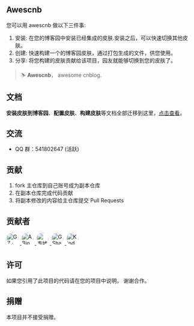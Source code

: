 ## Awescnb

您可以用 awescnb 做以下三件事:

1. 安装: 在您的博客园中安装已经集成的皮肤.安装之后，可以快速切换其他皮肤。
2. 创建: 快速构建一个的博客园皮肤，通过打包生成的文件，供您使用。
3. 分享: 将您构建的皮肤贡献给该项目，园友就能够切换到您的皮肤了。

> ⛷ **Awescnb**， awesome cnblog.

## 文档

**安装皮肤到博客园**、**配置皮肤**、**构建皮肤**等文档全部迁移到这里，[点击查看](https://www.yuque.com/awescnb)。

## 交流

-   QQ 群：541802647 (活跃)

## 贡献

1. fork 主仓库到自己账号成为副本仓库
2. 在副本仓库完成代码贡献
3. 将副本修改的内容给主仓库提交 Pull Requests

## 贡献者

<div>
    <a href="https://www.cnblogs.com/guangzan/">
        <img 
            class="ui avatar image"
            style="margin-right: 4px;
                    margin-bottom: 8px;
                    width: 32px;
                    height: 32px;
                    border-radius: 50%;" 
            title="GZ · Code · Documentation · Answering Questions"
            src="https://portrait.gitee.com/uploads/avatars/user/780/2340025_guangzan_1598958714.png!avatar100">
    </a>
    <a href="https://gitee.com/aaabingbingbing">
        <img 
            class="ui avatar image"
            style="margin-right: 4px;
                    margin-bottom: 8px;
                    width: 32px;
                    height: 32px;
                    border-radius: 50%;" 
            title="ABing · Code"
            src="https://portrait.gitee.com/uploads/avatars/user/2449/7348543_aaabingbingbing_1584778574.png!avatar100">
    </a>
    <a href="https://www.cnblogs.com/guoxinyu">
        <img 
            class="ui avatar image"
            style="margin-right: 4px;
                    margin-bottom: 8px;
                    width: 32px;
                    height: 32px;
                    border-radius: 50%;" 
            title="青墟 · Documentation"
            src="https://portrait.gitee.com/uploads/avatars/user/746/2240671_njit-guoxinyu_1586413047.png!avatar100">
    </a>
    <a href="https://www.cnblogs.com/gshang">
        <img 
            class="ui avatar image"
            style="margin-right: 4px;
                    margin-bottom: 8px;
                    width: 32px;
                    height: 32px;
                    border-radius: 50%;" 
            title="GShang · Documentation · Feedback"
            src="https://portrait.gitee.com/uploads/avatars/user/1626/4879515_gshang_1578976296.jpg!avatar100">
    </a>
    <a href="https://www.cnblogs.com/masterchd">
        <img 
            class="ui avatar image"
            style="margin-right: 4px;
                    margin-bottom: 8px;
                    width: 32px;
                    height: 32px;
                    border-radius: 50%;" 
            title="Kindear_chen · Documentation · Feedback"
            src="https://portrait.gitee.com/uploads/avatars/user/566/1699063_Kindear_1578958026.png!avatar100">
    </a>
</div>

## 许可

如果您引用了此项目的代码请在您的项目中说明， 谢谢合作。

## 捐赠

本项目并不接受捐赠。
